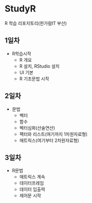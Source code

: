 # StudyR
R 학습 리포지토리(한가람IT 부산)

## 1일차
  - R학습시작
    - R 개요
    - R 설치, RStudio 설치
    - UI 기본
    - R 기초문법 시작

## 2일차
  - 문법
    - 벡터
    - 함수
    - 벡터심화(산술연산)
    - 팩터와 리스트(여기까지 1차원자료형)
    - 매트릭스(여기부터 2차원자료형)

## 3일차
  - R문법
    - 매트릭스 계속
    - 데이터프레임
    - 데이터 입출력
    - 제어문 시작
